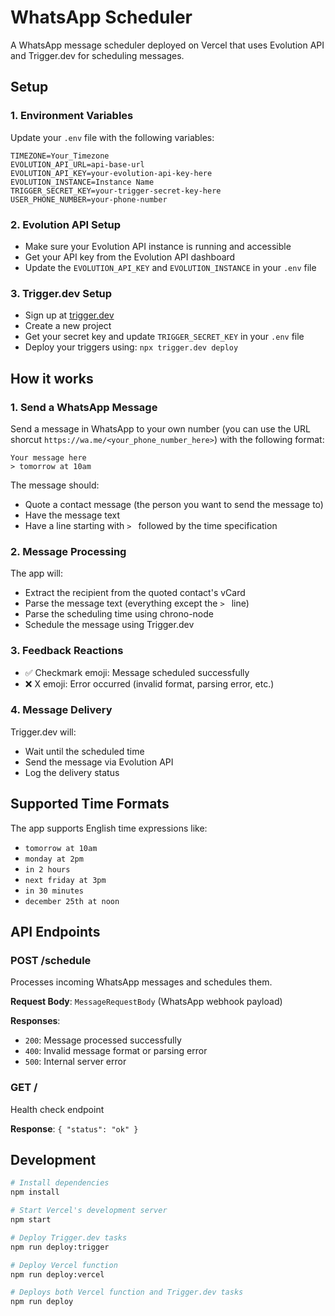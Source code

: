 # WhatsApp Scheduler

A WhatsApp message scheduler deployed on Vercel that uses Evolution API and Trigger.dev for scheduling messages.

## Setup

### 1. Environment Variables
Update your `.env` file with the following variables:

```env
TIMEZONE=Your_Timezone
EVOLUTION_API_URL=api-base-url
EVOLUTION_API_KEY=your-evolution-api-key-here
EVOLUTION_INSTANCE=Instance Name
TRIGGER_SECRET_KEY=your-trigger-secret-key-here
USER_PHONE_NUMBER=your-phone-number
```

### 2. Evolution API Setup
- Make sure your Evolution API instance is running and accessible
- Get your API key from the Evolution API dashboard
- Update the `EVOLUTION_API_KEY` and `EVOLUTION_INSTANCE` in your `.env` file

### 3. Trigger.dev Setup
- Sign up at [trigger.dev](https://trigger.dev)
- Create a new project
- Get your secret key and update `TRIGGER_SECRET_KEY` in your `.env` file
- Deploy your triggers using: `npx trigger.dev deploy`

## How it works

### 1. Send a WhatsApp Message
Send a message in WhatsApp to your own number (you can use the URL shorcut `https://wa.me/<your_phone_number_here>`) with the following format:
```
Your message here
> tomorrow at 10am
```

The message should:
- Quote a contact message (the person you want to send the message to)
- Have the message text
- Have a line starting with `> ` followed by the time specification

### 2. Message Processing
The app will:
- Extract the recipient from the quoted contact's vCard
- Parse the message text (everything except the `> ` line)
- Parse the scheduling time using chrono-node
- Schedule the message using Trigger.dev

### 3. Feedback Reactions
- ✅ Checkmark emoji: Message scheduled successfully
- ❌ X emoji: Error occurred (invalid format, parsing error, etc.)

### 4. Message Delivery
Trigger.dev will:
- Wait until the scheduled time
- Send the message via Evolution API
- Log the delivery status

## Supported Time Formats

The app supports English time expressions like:
- `tomorrow at 10am`
- `monday at 2pm`
- `in 2 hours`
- `next friday at 3pm`
- `in 30 minutes`
- `december 25th at noon`

## API Endpoints

### POST /schedule
Processes incoming WhatsApp messages and schedules them.

**Request Body**: `MessageRequestBody` (WhatsApp webhook payload)

**Responses**:
- `200`: Message processed successfully
- `400`: Invalid message format or parsing error
- `500`: Internal server error

### GET /
Health check endpoint

**Response**: `{ "status": "ok" }`

## Development

```bash
# Install dependencies
npm install

# Start Vercel's development server
npm start

# Deploy Trigger.dev tasks
npm run deploy:trigger

# Deploy Vercel function
npm run deploy:vercel

# Deploys both Vercel function and Trigger.dev tasks
npm run deploy
```
